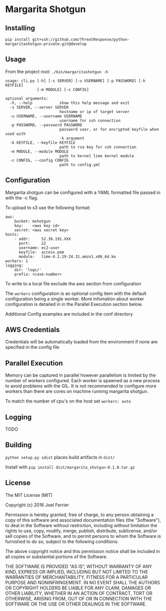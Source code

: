 # Margarita Shotgun

## Installing

`pip install git+ssh://github.com/ThreatResponse/python-margaritashotgun-private.git@develop`

## Usage

From the project root: `./bin/margaritashotgun -h`


    usage: cli.py [-h] [-s SERVER] [-u USERNAME] [-p PASSWORD] [-k KEYFILE]
                  [-m MODULE] [-c CONFIG]
    
    optional arguments:
      -h, --help            show this help message and exit
      -s SERVER, --server SERVER
                            hostname or ip of target server
      -u USERNAME, --username USERNAME
                            username for ssh connection
      -p PASSWORD, --password PASSWORD
                            password user, or for encrypted keyfile when used with
                            -k argument
      -k KEYFILE, --keyfile KEYFILE
                            path to rsa key for ssh connection
      -m MODULE, --module MODULE
                            path to kernel lime kernel module
      -c CONFIG, --config CONFIG
                            path to config.yml

## Configuration

Margarita shotgun can be configured with a YAML formatted file passed in with the -c flag.  
  
To upload to s3 use the following format:  

    aws:
        bucket: mshotgun
        key:    <aws key id>
        secret: <aws secret key>
    hosts:
        - addr:     52.36.191.XXX
          port:     22
          username: ec2-user
          keyfile:  access.pem
          module:   lime-4.1.19-24.31.amzn1.x86_64.ko
    workers: 1
    logging:
        dir: 'logs/'
        prefix: <case-number>

To write to a local file exclude the aws section from configuration  
  
The `workers` configuration is an optional config item with the default configuration being a single worker.  More infomation about worker configuration is detailed in in the Parallel Execution section below.  
  
Additional Config examples are included in the conf directory  

##  AWS Credentials

Credentials will be automatically loaded from the environment if none are specified in the config file  

## Parallel Execution

Memory can be captured in parallel however parallelism is limited by the number of workers configured.  Each worker is spawned as a new process to avoid problems with the GIL.  It is not recommended to configure more workers than there are cores on machine running margarita shotgun.  

To match the number of cpu's on the host set `workers: auto`

## Logging

TODO  

## Building

`python setup.py sdist` places build artifacts in `dist/`  

Install with `pip install dist/margarita_shotgun-0.1.0.tar.gz`  

## License

The MIT License (MIT)

Copyright (c) 2016 Joel Ferrier

Permission is hereby granted, free of charge, to any person obtaining a copy
of this software and associated documentation files (the "Software"), to deal
in the Software without restriction, including without limitation the rights
to use, copy, modify, merge, publish, distribute, sublicense, and/or sell
copies of the Software, and to permit persons to whom the Software is
furnished to do so, subject to the following conditions:

The above copyright notice and this permission notice shall be included in all
copies or substantial portions of the Software.

THE SOFTWARE IS PROVIDED "AS IS", WITHOUT WARRANTY OF ANY KIND, EXPRESS OR
IMPLIED, INCLUDING BUT NOT LIMITED TO THE WARRANTIES OF MERCHANTABILITY,
FITNESS FOR A PARTICULAR PURPOSE AND NONINFRINGEMENT. IN NO EVENT SHALL THE
AUTHORS OR COPYRIGHT HOLDERS BE LIABLE FOR ANY CLAIM, DAMAGES OR OTHER
LIABILITY, WHETHER IN AN ACTION OF CONTRACT, TORT OR OTHERWISE, ARISING FROM,
OUT OF OR IN CONNECTION WITH THE SOFTWARE OR THE USE OR OTHER DEALINGS IN THE
SOFTWARE.

